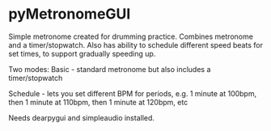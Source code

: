 # pyMetronomeGUI

Simple metronome created for drumming practice. Combines metronome and a timer/stopwatch. Also has ability to schedule different speed beats for set times, to support gradually speeding up.


Two modes:
Basic - standard metronome but also includes a timer/stopwatch

Schedule - lets you set different BPM for periods, e.g. 1 minute at 100bpm, then 1 minute at 110bpm, then 1 minute at 120bpm, etc

Needs dearpygui and simpleaudio installed.
